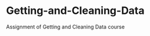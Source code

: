 Getting-and-Cleaning-Data
=========================

Assignment of Getting and Cleaning Data course
